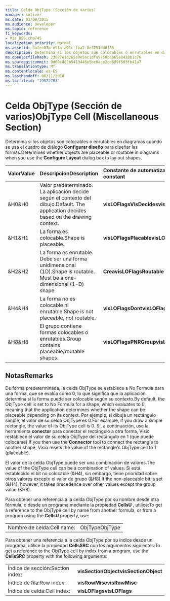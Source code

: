 ```yaml
---
title: Celda ObjType (Sección de varios)
manager: soliver
ms.date: 03/09/2015
ms.audience: Developer
ms.topic: reference
f1_keywords:
- Vis_DSS.chm745
localization_priority: Normal
ms.assetid: 3afee07b-e91a-a91c-fba2-0e3251dd6385
description: Determina si los objetos son colocables o enrutables en diagramas cuando se usa el cuadro de diálogo Configurar diseño para diseñar las formas.
ms.openlocfilehash: 23887e1d265e9e5ac1dfa9750bab65e8428b1c76
ms.sourcegitcommit: 9d60cd82b5413446e5bc8ace2cd689f683fb41a7
ms.translationtype: MT
ms.contentlocale: es-ES
ms.lasthandoff: 06/11/2018
ms.locfileid: "19822703"
---
```

# <a name="objtype-cell-miscellaneous-section"></a><span data-ttu-id="791cb-103">Celda ObjType (Sección de varios)</span><span class="sxs-lookup"><span data-stu-id="791cb-103">ObjType Cell (Miscellaneous Section)</span></span>

<span data-ttu-id="791cb-104">Determina si los objetos son colocables o enrutables en diagramas cuando se usa el cuadro de diálogo **Configurar diseño** para diseñar las formas.</span><span class="sxs-lookup"><span data-stu-id="791cb-104">Determines whether objects are placeable or routable in diagrams when you use the **Configure Layout** dialog box to lay out shapes.</span></span> 
  
|<span data-ttu-id="791cb-105">**Valor**</span><span class="sxs-lookup"><span data-stu-id="791cb-105">**Value**</span></span>|<span data-ttu-id="791cb-106">**Descripción**</span><span class="sxs-lookup"><span data-stu-id="791cb-106">**Description**</span></span>|<span data-ttu-id="791cb-107">**Constante de automatización**</span><span class="sxs-lookup"><span data-stu-id="791cb-107">**Automation constant**</span></span>|
|:-----|:-----|:-----|
|<span data-ttu-id="791cb-108">&amp;H0</span><span class="sxs-lookup"><span data-stu-id="791cb-108">&amp;H0</span></span>  <br/> |<span data-ttu-id="791cb-p101">Valor predeterminado. La aplicación decide según el contexto del dibujo.</span><span class="sxs-lookup"><span data-stu-id="791cb-p101">Default. The application decides based on the drawing context.</span></span>  <br/> |<span data-ttu-id="791cb-111">**visLOFlagsVisDecides**</span><span class="sxs-lookup"><span data-stu-id="791cb-111">**visLOFlagsVisDecides**</span></span> <br/> |
|<span data-ttu-id="791cb-112">&amp;H1</span><span class="sxs-lookup"><span data-stu-id="791cb-112">&amp;H1</span></span>  <br/> |<span data-ttu-id="791cb-113">La forma es colocable.</span><span class="sxs-lookup"><span data-stu-id="791cb-113">Shape is placeable.</span></span>  <br/> |<span data-ttu-id="791cb-114">**visLOFlagsPlacable**</span><span class="sxs-lookup"><span data-stu-id="791cb-114">**visLOFlagsPlacable**</span></span> <br/> |
|<span data-ttu-id="791cb-115">&amp;H2</span><span class="sxs-lookup"><span data-stu-id="791cb-115">&amp;H2</span></span>  <br/> |<span data-ttu-id="791cb-p102">La forma es enrutable. Debe ser una forma unidimensional (1D).</span><span class="sxs-lookup"><span data-stu-id="791cb-p102">Shape is routable. Must be a one-dimensional (1-D) shape.</span></span>  <br/> |<span data-ttu-id="791cb-118">**Crea**</span><span class="sxs-lookup"><span data-stu-id="791cb-118">**visLOFlagsRoutable**</span></span> <br/> |
|<span data-ttu-id="791cb-119">&amp;H4</span><span class="sxs-lookup"><span data-stu-id="791cb-119">&amp;H4</span></span>  <br/> |<span data-ttu-id="791cb-120">La forma no es colocable ni enrutable.</span><span class="sxs-lookup"><span data-stu-id="791cb-120">Shape is not placeable, not routable.</span></span>  <br/> |<span data-ttu-id="791cb-121">**visLOFlagsDont**</span><span class="sxs-lookup"><span data-stu-id="791cb-121">**visLOFlagsDont**</span></span> <br/> |
|<span data-ttu-id="791cb-122">&amp;H8</span><span class="sxs-lookup"><span data-stu-id="791cb-122">&amp;H8</span></span>  <br/> |<span data-ttu-id="791cb-123">El grupo contiene formas colocables o enrutables.</span><span class="sxs-lookup"><span data-stu-id="791cb-123">Group contains placeable/routable shapes.</span></span>  <br/> |<span data-ttu-id="791cb-124">**visLOFlagsPNRGroup**</span><span class="sxs-lookup"><span data-stu-id="791cb-124">**visLOFlagsPNRGroup**</span></span> <br/> |
   
## <a name="remarks"></a><span data-ttu-id="791cb-125">Notas</span><span class="sxs-lookup"><span data-stu-id="791cb-125">Remarks</span></span>

<span data-ttu-id="791cb-126">De forma predeterminada, la celda ObjType se establece a No Formula para una forma, que se evalúa como 0, lo que significa que la aplicación determina si la forma puede ser colocable según su contexto.</span><span class="sxs-lookup"><span data-stu-id="791cb-126">By default, the ObjType cell is set to No Formula for a shape, which evaluates to 0, meaning that the application determines whether the shape can be placeable depending on its context.</span></span> <span data-ttu-id="791cb-127">Por ejemplo, si dibuja un rectángulo simple, el valor de su celda ObjType es 0.</span><span class="sxs-lookup"><span data-stu-id="791cb-127">For example, if you draw a simple rectangle, the value of its ObjType cell is 0.</span></span> <span data-ttu-id="791cb-128">Si, a continuación, use la herramienta **conector** para conectar el rectángulo a otra forma, Visio restablece el valor de su celda ObjType del rectángulo en 1 (que puede colocarse).</span><span class="sxs-lookup"><span data-stu-id="791cb-128">If you then use the **Connector** tool to connect the rectangle to another shape, Visio resets the value of the rectangle's ObjType cell to 1 (placeable).</span></span> 
  
<span data-ttu-id="791cb-129">El valor de la celda ObjType puede ser una combinación de valores.</span><span class="sxs-lookup"><span data-stu-id="791cb-129">The value of the ObjType cell can be a combination of values.</span></span> <span data-ttu-id="791cb-130">Si está establecido el bit no colocable (&amp;H4), sin embargo, tiene prioridad sobre otros valores excepto el valor de grupo (&amp;H8).</span><span class="sxs-lookup"><span data-stu-id="791cb-130">If the non-placeable bit is set (&amp;H4), however, it takes precedence over other values except the group value (&amp;H8).</span></span>
  
<span data-ttu-id="791cb-131">Para obtener una referencia a la celda ObjType por su nombre desde otra fórmula, o desde un programa mediante la propiedad **CellsU** , utilice:</span><span class="sxs-lookup"><span data-stu-id="791cb-131">To get a reference to the ObjType cell by name from another formula, or from a program using the **CellsU** property, use:</span></span> 
  
|||
|:-----|:-----|
|<span data-ttu-id="791cb-132">Nombre de celda:</span><span class="sxs-lookup"><span data-stu-id="791cb-132">Cell name:</span></span>  <br/> |<span data-ttu-id="791cb-133">ObjType</span><span class="sxs-lookup"><span data-stu-id="791cb-133">ObjType</span></span>  <br/> |
   
<span data-ttu-id="791cb-134">Para obtener una referencia a la celda ObjType por su índice desde un programa, utilice la propiedad **CellsSRC** con los argumentos siguientes:</span><span class="sxs-lookup"><span data-stu-id="791cb-134">To get a reference to the ObjType cell by index from a program, use the **CellsSRC** property with the following arguments:</span></span> 
  
|||
|:-----|:-----|
|<span data-ttu-id="791cb-135">Índice de sección:</span><span class="sxs-lookup"><span data-stu-id="791cb-135">Section index:</span></span>  <br/> |<span data-ttu-id="791cb-136">**visSectionObject**</span><span class="sxs-lookup"><span data-stu-id="791cb-136">**visSectionObject**</span></span> <br/> |
|<span data-ttu-id="791cb-137">Índice de fila:</span><span class="sxs-lookup"><span data-stu-id="791cb-137">Row index:</span></span>  <br/> |<span data-ttu-id="791cb-138">**visRowMisc**</span><span class="sxs-lookup"><span data-stu-id="791cb-138">**visRowMisc**</span></span> <br/> |
|<span data-ttu-id="791cb-139">Índice de celda:</span><span class="sxs-lookup"><span data-stu-id="791cb-139">Cell index:</span></span>  <br/> |<span data-ttu-id="791cb-140">**visLOFlags**</span><span class="sxs-lookup"><span data-stu-id="791cb-140">**visLOFlags**</span></span> <br/> |
   

